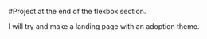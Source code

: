 #Project at the end of the flexbox section.

I will try and make a landing page with an adoption theme.
